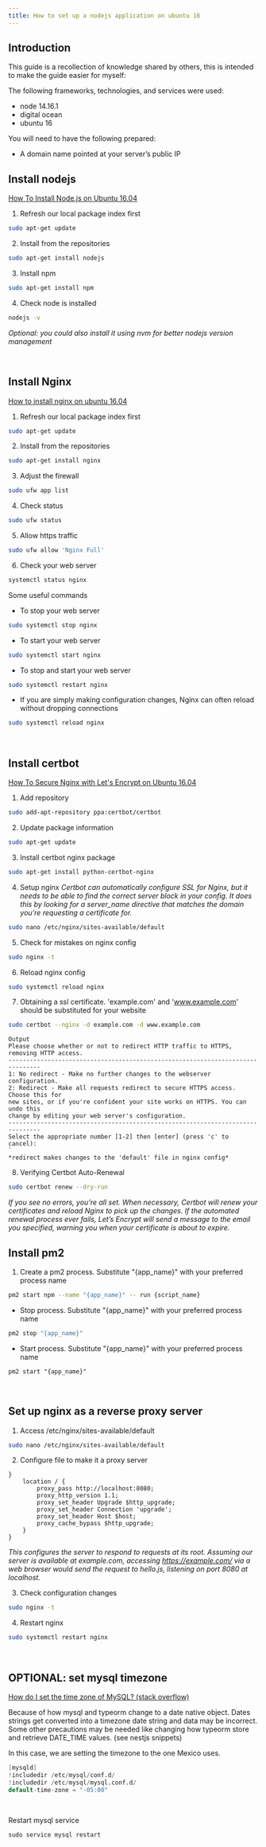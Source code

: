 ```yaml
---
title: How to set up a nodejs application on ubuntu 16
---
```


## Introduction

This guide is a recollection of knowledge shared by others, this is intended to make the guide easier for myself: 


The following frameworks, technologies, and services were used:
* node 14.16.1
* digital ocean
* ubuntu 16


You will need to have the following prepared:
* A domain name pointed at your server’s public IP

<!--more-->

## Install nodejs
[How To Install Node.js on Ubuntu 16.04](https://www.digitalocean.com/community/tutorials/how-to-install-node-js-on-ubuntu-16-04)


1. Refresh our local package index first

```bash
sudo apt-get update
```

2. Install from the repositories

```bash
sudo apt-get install nodejs
```

3. Install npm
```bash
sudo apt-get install npm
```

4. Check node is installed
```bash
nodejs -v
```

*Optional: you could also install it using nvm for better nodejs version management*

<br />

## Install Nginx
[How to install nginx on ubuntu 16.04](https://www.digitalocean.com/community/tutorials/how-to-install-nginx-on-ubuntu-16-04)

1. Refresh our local package index first

```bash
sudo apt-get update
```

2. Install from the repositories

```bash
sudo apt-get install nginx
```

3. Adjust the firewall
```bash
sudo ufw app list
```

4. Check status
```bash
sudo ufw status
```

5. Allow https traffic
```bash
sudo ufw allow 'Nginx Full'
```

6. Check your web server

```bash
systemctl status nginx
```

Some useful commands 
* To stop your web server
```bash
sudo systemctl stop nginx
```

* To start your web server
```bash
sudo systemctl start nginx
```

* To stop and start your web server
```bash
sudo systemctl restart nginx
```

* If you are simply making configuration changes,
  Nginx can often reload without dropping connections
```bash
sudo systemctl reload nginx
```

<br />

## Install certbot
[How To Secure Nginx with Let's Encrypt on Ubuntu 16.04](https://www.digitalocean.com/community/tutorials/how-to-secure-nginx-with-let-s-encrypt-on-ubuntu-16-04)

1. Add repository
```bash
sudo add-apt-repository ppa:certbot/certbot
```

2. Update package information
```bash
sudo apt-get update
```

3. Install certbot nginx package
```bash
sudo apt-get install python-certbot-nginx
```

4. Setup nginx
*Certbot can automatically configure SSL for Nginx, but it needs
   to be able to find the correct server block in your config. 
   It does this by looking for a server_name directive that matches
   the domain you’re requesting a certificate for.*
   
```bash
sudo nano /etc/nginx/sites-available/default
```

5. Check for mistakes on nginx config
```bash
sudo nginx -t
```

6. Reload nginx config
```bash
sudo systemctl reload nginx
```

7. Obtaining a ssl certificate. 'example.com' and 'www.example.com' should be substituted for
your website
```bash
sudo certbot --nginx -d example.com -d www.example.com
```
```
Output
Please choose whether or not to redirect HTTP traffic to HTTPS, removing HTTP access.
-------------------------------------------------------------------------------
1: No redirect - Make no further changes to the webserver configuration.
2: Redirect - Make all requests redirect to secure HTTPS access. Choose this for
new sites, or if you're confident your site works on HTTPS. You can undo this
change by editing your web server's configuration.
-------------------------------------------------------------------------------
Select the appropriate number [1-2] then [enter] (press 'c' to cancel):
`
*redirect makes changes to the 'default' file in nginx config*
```

8. Verifying Certbot Auto-Renewal
```bash
sudo certbot renew --dry-run
```
*If you see no errors, you’re all set. When necessary, Certbot will
renew your certificates and reload Nginx to pick up the changes.
If the automated renewal process ever fails, Let’s Encrypt will
send a message to the email you specified, warning you when your certificate is about to expire.*


## Install pm2

1. Create a pm2 process. Substitute "{app_name}" with your preferred process name  

```bash
pm2 start npm --name "{app_name}" -- run {script_name}
```


* Stop process. Substitute "{app_name}" with your preferred process name

```bash
pm2 stop "{app_name}"
```

* Start process. Substitute "{app_name}" with your preferred process name

```shell
pm2 start "{app_name}"
```

<br />

## Set up nginx as a reverse proxy server
1. Access /etc/nginx/sites-available/default
```bash
sudo nano /etc/nginx/sites-available/default
```

2. Configure file to make it a proxy server
```nginx
}
    location / {
        proxy_pass http://localhost:8080;
        proxy_http_version 1.1;
        proxy_set_header Upgrade $http_upgrade;
        proxy_set_header Connection 'upgrade';
        proxy_set_header Host $host;
        proxy_cache_bypass $http_upgrade;
    }
}
```
*This configures the server to respond to requests at its root.
Assuming our server is available at example.com, accessing
https://example.com/ via a web browser would send the request
to hello.js, listening on port 8080 at localhost.*

3. Check configuration changes
```bash
sudo nginx -t
```

4. Restart nginx
```bash
sudo systemctl restart nginx
```

<br />

## OPTIONAL: set mysql timezone
[How do I set the time zone of MySQL? (stack overflow)](https://stackoverflow.com/questions/930900/how-do-i-set-the-time-zone-of-mysql)

Because of how mysql and typeorm change to a date native object. Dates strings get converted into a 
timezone date string and data may be incorrect. Some other precautions may be needed like changing how typeorm
store and retrieve DATE_TIME values. (see nestjs snippets)

In this case, we are setting the timezone to the one Mexico uses.

```d
[mysqld]
!includedir /etc/mysql/conf.d/
!includedir /etc/mysql/mysql.conf.d/
default-time-zone = "-05:00"
```

<br />

Restart mysql service

```shell
sudo service mysql restart
```
